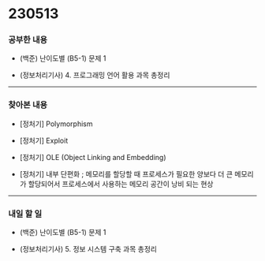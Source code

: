 # 230513

### 공부한 내용

- (백준) 난이도별 (B5-1) 문제 1

- (정보처리기사) 4. 프로그래밍 언어 활용 과목 총정리

---

### 찾아본 내용

- [정처기] Polymorphism

- [정처기] Exploit

- [정처기] OLE (Object Linking and Embedding)

- [정처기] 내부 단편화
  ; 메모리를 할당할 때 프로세스가 필요한 양보다 더 큰 메모리가 할당되어서 프로세스에서 사용하는 메모리 공간이 낭비 되는 현상

---

### 내일 할 일

- (백준) 난이도별 (B5-1) 문제 1

- (정보처리기사) 5. 정보 시스템 구축 과목 총정리
